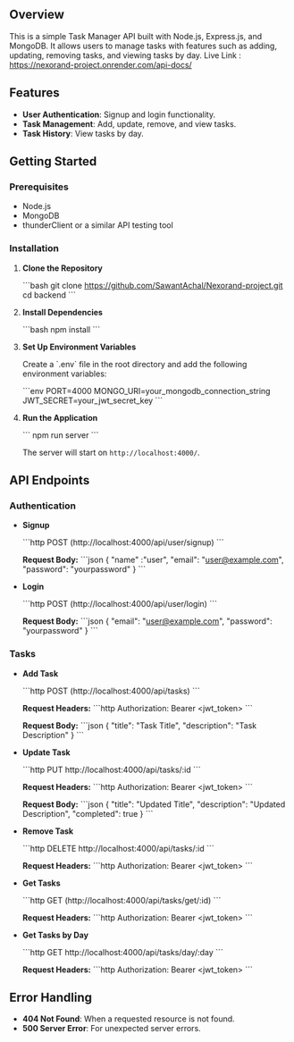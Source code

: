## Overview

This is a simple Task Manager API built with Node.js, Express.js, and MongoDB. It allows users to manage tasks with features such as adding, updating, removing tasks, and viewing tasks by day.
Live Link : https://nexorand-project.onrender.com/api-docs/
## Features

- **User Authentication**: Signup and login functionality.
- **Task Management**: Add, update, remove, and view tasks.
- **Task History**: View tasks by day.

## Getting Started

### Prerequisites

- Node.js
- MongoDB
- thunderClient or a similar API testing tool

### Installation

1. **Clone the Repository**

    \`\`\`bash
    git clone https://github.com/SawantAchal/Nexorand-project.git
    cd backend
    \`\`\`

2. **Install Dependencies**

    \`\`\`bash
    npm install
    \`\`\`

3. **Set Up Environment Variables**

    Create a \`.env\` file in the root directory and add the following environment variables:

    \`\`\`env
    PORT=4000
    MONGO_URI=your_mongodb_connection_string
    JWT_SECRET=your_jwt_secret_key
    \`\`\`

4. **Run the Application**

    \`\`\`
    npm run server
    \`\`\`

    The server will start on `http://localhost:4000/`.

## API Endpoints

### Authentication

- **Signup**

    \`\`\`http
    POST (http://localhost:4000/api/user/signup)
    \`\`\`

    **Request Body:**
    \`\`\`json
    {
      "name" :"user",
      "email": "user@example.com",
      "password": "yourpassword"
    }
    \`\`\`

- **Login**

    \`\`\`http
    POST (http://localhost:4000/api/user/login)
    \`\`\`

    **Request Body:**
    \`\`\`json
    {
      "email": "user@example.com",
      "password": "yourpassword"
    }
    \`\`\`
### Tasks

- **Add Task**

    \`\`\`http
    POST (http://localhost:4000/api/tasks)
    \`\`\`

    **Request Headers:**
    \`\`\`http
    Authorization: Bearer <jwt_token>
    \`\`\`

    **Request Body:**
    \`\`\`json
    {
      "title": "Task Title",
      "description": "Task Description"
    }
    \`\`\`
- **Update Task**

    \`\`\`http
    PUT http://localhost:4000/api/tasks/:id
    \`\`\`

    **Request Headers:**
    \`\`\`http
    Authorization: Bearer <jwt_token>
    \`\`\`

    **Request Body:**
    \`\`\`json
    {
      "title": "Updated Title",
      "description": "Updated Description",
      "completed": true
    }
    \`\`\`

- **Remove Task**

    \`\`\`http
    DELETE http://localhost:4000/api/tasks/:id
    \`\`\`

    **Request Headers:**
    \`\`\`http
    Authorization: Bearer <jwt_token>
    \`\`\`
  
- **Get Tasks**

    \`\`\`http
    GET (http://localhost:4000/api/tasks/get/:id)
    \`\`\`

    **Request Headers:**
    \`\`\`http
    Authorization: Bearer <jwt_token>
    \`\`\`

- **Get Tasks by Day**

    \`\`\`http
    GET http://localhost:4000/api/tasks/day/:day
    \`\`\`

    **Request Headers:**
    \`\`\`http
    Authorization: Bearer <jwt_token>
    \`\`\`

## Error Handling

- **404 Not Found**: When a requested resource is not found.
- **500 Server Error**: For unexpected server errors.
